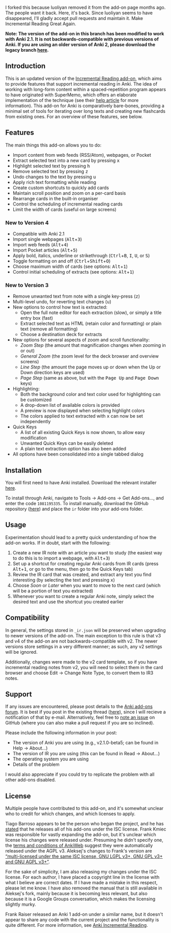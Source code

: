 I forked this because luoliyan removed it from the add-on page months ago. The people want it back. Here, it's back. Since luoliyan seems to have disappeared, I'll gladly accept pull requests and maintain it. Make Incremental Reading Great Again.

**Note: The version of the add-on in this branch has been modified to work with Anki 2.1. It is not backwards-compatible with previous versions of Anki. If you are using an older version of Anki 2, please download the legacy branch [here](https://github.com/luoliyan/incremental-reading-for-anki/archive/legacy.zip).**

## Introduction

This is an updated version of the [Incremental Reading add-on](https://github.com/aleksejrs/anki-2.0-vsa-and-ire), which aims to provide features that support incremental reading in Anki. The idea of working with long-form content within a spaced-repetition program appears to have originated with SuperMemo, which offers an elaborate implementation of the technique (see their [help article](https://www.supermemo.com/help/read.htm) for more information). This add-on for Anki is comparatively bare-bones, providing a minimal set of tools for iterating over long texts and creating new flashcards from existing ones. For an overview of these features, see below.

## Features

The main things this add-on allows you to do:

* Import content from web feeds (RSS/Atom), webpages, or Pocket
* Extract selected text into a new card by pressing <kbd>x</kbd>
* Highlight selected text by pressing <kbd>h</kbd>
* Remove selected text by pressing <kbd>z</kbd>
* Undo changes to the text by pressing <kbd>u</kbd>
* Apply rich text formatting while reading
* Create custom shortcuts to quickly add cards
* Maintain scroll position and zoom on a per-card basis
* Rearrange cards in the built-in organiser
* Control the scheduling of incremental reading cards
* Limit the width of cards (useful on large screens)

### New to Version 4

* Compatible with Anki 2.1
* Import single webpages (<kbd>Alt</kbd>+<kbd>3</kbd>)
* Import web feeds (<kbd>Alt</kbd>+<kbd>4</kbd>)
* Import Pocket articles (<kbd>Alt</kbd>+<kbd>5</kbd>)
* Apply bold, italics, underline or strikethrough (<kbd>Ctrl</kbd>+<kbd>B</kbd>, <kbd>I</kbd>, <kbd>U</kbd>, or <kbd>S</kbd>)
* Toggle formatting on and off (<kbd>Ctrl</kbd>+<kbd>Shift</kbd>+<kbd>O</kbd>)
* Choose maximum width of cards (see options: <kbd>Alt</kbd>+<kbd>1</kbd>)
* Control initial scheduling of extracts (see options: <kbd>Alt</kbd>+<kbd>1</kbd>)

### New to Version 3

* Remove unwanted text from note with a single key-press (<kbd>z</kbd>)
* Multi-level undo, for reverting text changes (<kbd>u</kbd>)
* New options to control how text is extracted:
    * Open the full note editor for each extraction (slow), or simply a title entry box (fast)
    * Extract selected text as HTML (retain color and formatting) or plain text (remove all formatting)
    * Choose a destination deck for extracts
* New options for several aspects of zoom and scroll functionality:
    * _Zoom Step_ (the amount that magnification changes when zooming in or out)
    * _General Zoom_ (the zoom level for the deck browser and overview screens)
    * _Line Step_ (the amount the page moves up or down when the Up or Down direction keys are used)
    * _Page Step_ (same as above, but with the <kbd>Page Up</kbd> and <kbd>Page Down</kbd> keys)
* Highlighting:
    * Both the background color and text color used for highlighting can be customized
    * A drop-down list of available colors is provided
    * A preview is now displayed when selecting highlight colors
    * The colors applied to text extracted with <kbd>x</kbd> can now be set independently
* Quick Keys
    * A list of all existing Quick Keys is now shown, to allow easy modification
    * Unwanted Quick Keys can be easily deleted
    * A plain text extraction option has also been added
* All options have been consolidated into a single tabbed dialog

## Installation

You will first need to have Anki installed. Download the relevant installer [here](http://ankisrs.net).

To install through Anki, navigate to Tools → Add-ons → Get Add-ons..., and enter the code `1081195335`. To install manually, download the GitHub repository ([here](https://github.com/luoliyan/incremental-reading-for-anki/archive/master.zip)) and place the `ir` folder into your add-ons folder.

## Usage

Experimentation should lead to a pretty quick understanding of how the add-on works. If in doubt, start with the following:

1. Create a new IR note with an article you want to study (the easiest way to do this is to import a webpage, with <kbd>Alt</kbd>+<kbd>3</kbd>)
2. Set up a shortcut for creating regular Anki cards from IR cards (press <kbd>Alt</kbd>+<kbd>1</kbd>, or go to the menu, then go to the Quick Keys tab)
3. Review the IR card that was created, and extract any text you find interesting (by selecting the text and pressing <kbd>x</kbd>)
4. Choose _Soon_ or _Later_ when you want to move to the next card (which will be a portion of text you extracted)
5. Whenever you want to create a regular Anki note, simply select the desired text and use the shortcut you created earlier

## Compatibility

In general, the settings stored in `_ir.json` will be preserved when upgrading to newer versions of the add-on. The main exception to this rule is that v3 and v4 of the add-on are not backwards-compatible with v2. The newer versions store settings in a very different manner; as such, any v2 settings will be ignored.

Additionally, changes were made to the v2 card template, so if you have incremental reading notes from v2, you will need to select them in the card browser and choose Edit → Change Note Type, to convert them to IR3 notes.

## Support

If any issues are encountered, please post details to the [Anki add-ons forum](https://anki.tenderapp.com/discussions/add-ons). It is best if you post in the existing thread ([here](https://anki.tenderapp.com/discussions/add-ons/9054-incremental-reading-add-on-discussion-support)), since I will recieve a notification of that by e-mail. Alternatively, feel free to [note an issue](https://github.com/luoliyan/incremental-reading-for-anki/issues) on GitHub (where you can also make a pull request if you are so inclined).

Please include the following information in your post:
* The version of Anki you are using (e.g., v2.1.0-beta5; can be found in Help → About...)
* The version of IR you are using (this can be found in Read → About...)
* The operating system you are using
* Details of the problem

I would also appreciate if you could try to replicate the problem with all other add-ons disabled.

## License

Multiple people have contributed to this add-on, and it's somewhat unclear who to credit for which changes, and which licenses to apply.

Tiago Barroso appears to be the person who began the project, and he has [stated](https://groups.google.com/d/msg/anki-addons/xibqDVFqQwQ/-qpxKvxurPMJ) that he releases all of his add-ons under the ISC license. Frank Kmiec was responsible for vastly expanding the add-on, but it's unclear which license his changes were released under. Presuming he didn't specify one, the [terms and conditions of AnkiWeb](https://ankiweb.net/account/terms) suggest they were automatically released under the AGPL v3. Aleksej's changes to Frank's version are [“multi-licensed under the same ISC license, GNU LGPL v3+, GNU GPL v3+ and GNU AGPL v3+”](https://github.com/aleksejrs/anki-2.0-vsa-and-ire).

For the sake of simplicity, I am also releasing my changes under the ISC license. For each author, I have placed a copyright line in the license with what I believe are correct dates. If I have made a mistake in this respect, please let me know. I have also removed the manual that is still available in Aleksej's fork, mainly because it is becoming less relevant, but also because it is a Google Groups conversation, which makes the licensing slightly murky.

Frank Raiser released an Anki 1 add-on under a similar name, but it doesn't appear to share any code with the current project and the functionality is quite different. For more information, see [Anki Incremental Reading](http://frankraiser.de/drupal/AnkiIR).
